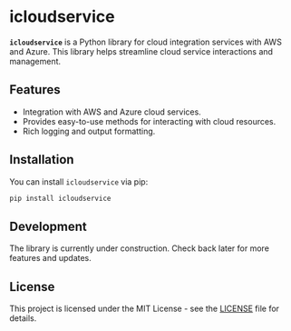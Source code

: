 # icloudservice

**`icloudservice`** is a Python library for cloud integration services with AWS and Azure. This library helps streamline cloud service interactions and management.

## Features

- Integration with AWS and Azure cloud services.
- Provides easy-to-use methods for interacting with cloud resources.
- Rich logging and output formatting.

## Installation

You can install `icloudservice` via pip:

```bash
pip install icloudservice
```


## Development

The library is currently under construction. Check back later for more features and updates.

## License

This project is licensed under the MIT License - see the [LICENSE](LICENSE) file for details.
